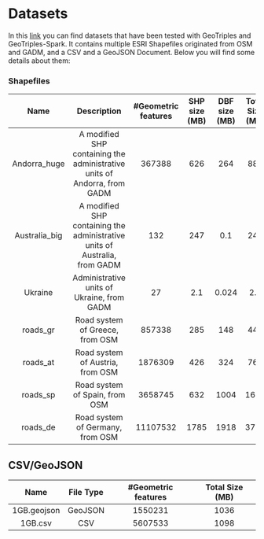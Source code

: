 # Datasets

In this [link](https://drive.google.com/file/d/16DSZJeblqPhLlE_eMheSlsPY9lg_uAqo/view?usp=sharing) you can find datasets 
that have been tested with GeoTriples and GeoTriples-Spark. It contains multiple ESRI Shapefiles
originated from OSM and GADM, and a CSV and a GeoJSON Document. Below you will find some details about them:

### Shapefiles
|      Name     |                                  Description                                 | #Geometric features | SHP size (MB) | DBF size (MB) | Total Size (MB) |
|:-------------:|:----------------------------------------------------------------------------:|:-------------------:|:-------------:|:-------------:|:---------------:|
|  Andorra_huge |  A modified SHP  containing the  administrative units  of Andorra, from GADM  |        367388       |      626      |      264      |       889       |
| Australia_big | A modified SHP  containing the  administrative units  of Australia, from GADM |         132         |      247      |      0.1      |       247       |
|    Ukraine    |                  Administrative units  of Ukraine, from GADM                  |          27         |      2.1      |     0.024     |       2.2       |
|    roads_gr   |                        Road system of  Greece, from OSM                       |        857338       |      285      |      148      |       440       |
|    roads_at   |                       Road system of  Austria, from OSM                       |       1876309       |      426      |      324      |       764       |
|    roads_sp   |                        Road system of  Spain, from OSM                        |       3658745       |      632      |      1004     |       1663      |
|    roads_de   |                       Road system of  Germany, from OSM                       |       11107532      |      1785     |      1918     |       3787      |


## CSV/GeoJSON

|     Name    | File Type | #Geometric features | Total Size (MB) |
|:-----------:|:---------:|:-------------------:|:---------------:|
| 1GB.geojson |  GeoJSON  |       1550231       |       1036      |
|   1GB.csv   |    CSV    |       5607533       |       1098      |
